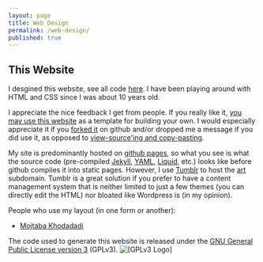 ```yaml
---
layout: page
title: Web Design
permalink: /web-design/
published: true
---
```


## This Website

I desgined this website, see all code [here](//github.com/oliviaguest/oliviaguest.github.io). I have been playing around with HTML and CSS since I was about 10 years old.

I appreciate the nice feedback I get from people. If you really like it, [you may use this website](https://github.com/oliviaguest/oliviaguest.github.io/blob/master/LICENSE) as a template for building your own. I would especially appreciate it if you [forked it](//github.com/oliviaguest/oliviaguest.github.io) on github and/or dropped me a message if you did use it, as opposed to [view-source'ing and copy-pasting](https://twitter.com/o_guest/status/696758773235458048).

My site is predominantly hosted on <a href="//pages.github.com/">github pages</a>, so what you see is what the source code (pre-compiled [Jekyll](//jekyllrb.com/), [YAML](//yaml.org/), [Liquid](//github.com/Shopify/liquid/wiki), etc.) looks like before github compiles it into static pages. However, I use [Tumblr](//tumblr.com/) to host the [art](http://art.oliviaguest.com/) subdomain. Tumblr is a great solution if you prefer to have a content management system that is neither limited to just a few themes (you can directly edit the HTML) nor bloated like Wordpress is (in my opinion). 

People who use my layout (in one form or another):

+ [Mojtaba Khodadadi](http://users.ictp.it/~mkhodada/)

The code used to generate this website is released under the <a href="//www.gnu.org/licenses/gpl-3.0.en.html">GNU General Public License version 3</a> (GPLv3). <img class="imgright" src="//www.gnu.org/graphics/gplv3-127x51.png" alt=" [GPLv3 Logo] ">


